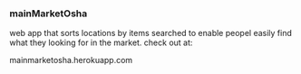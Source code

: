 ### mainMarketOsha
web app that sorts locations by items searched to enable peopel easily find what they looking for in the market.
check out at:

mainmarketosha.herokuapp.com

<!-- git@github.com:vitusvictor/mainMarketOsha.git -->
<!-- git commit --amend --reset-author -->
